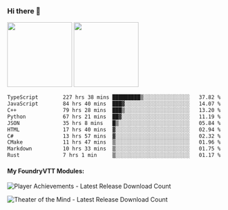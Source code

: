 ### Hi there 👋

<img height="150em" src="https://github-readme-stats.vercel.app/api?username=EddieDover&count_private=true&include_all_commits=true&show_icons=true&theme=dracula&hide_border=false&rank_icon=percentile"/>
<img height="150em" src="https://github-readme-stats.vercel.app/api/top-langs/?username=EddieDover&theme=dracula&hide_border=false&&layout=compact&langs_count=20" />

<!--START_SECTION:waka-->

```txt
TypeScript        227 hrs 38 mins █████████▒░░░░░░░░░░░░░░░   37.82 %
JavaScript        84 hrs 40 mins  ███▓░░░░░░░░░░░░░░░░░░░░░   14.07 %
C++               79 hrs 28 mins  ███▒░░░░░░░░░░░░░░░░░░░░░   13.20 %
Python            67 hrs 21 mins  ██▓░░░░░░░░░░░░░░░░░░░░░░   11.19 %
JSON              35 hrs 8 mins   █▒░░░░░░░░░░░░░░░░░░░░░░░   05.84 %
HTML              17 hrs 40 mins  ▓░░░░░░░░░░░░░░░░░░░░░░░░   02.94 %
C#                13 hrs 57 mins  ▓░░░░░░░░░░░░░░░░░░░░░░░░   02.32 %
CMake             11 hrs 47 mins  ▒░░░░░░░░░░░░░░░░░░░░░░░░   01.96 %
Markdown          10 hrs 33 mins  ▒░░░░░░░░░░░░░░░░░░░░░░░░   01.75 %
Rust              7 hrs 1 min     ▒░░░░░░░░░░░░░░░░░░░░░░░░   01.17 %
```

<!--END_SECTION:waka-->

#### My FoundryVTT Modules:

  ![Player Achievements - Latest Release Download Count](https://img.shields.io/badge/dynamic/json?label=Player%20Achievements%20-%20Downloads@latest&query=assets%5B1%5D.download_count&url=https%3A%2F%2Fapi.github.com%2Frepos%2FEddieDover%2Ffvtt-player-achievements%2Freleases%2Flatest)

  ![Theater of the Mind - Latest Release Download Count](https://img.shields.io/badge/dynamic/json?label=Theater%20Of%20The%20Mind%20-%20Downloads@latest&query=assets%5B1%5D.download_count&url=https%3A%2F%2Fapi.github.com%2Frepos%2FEddieDover%2Ftheater-of-the-mind%2Freleases%2Flatest)

<a rel="me" href="https://techhub.social/@EddieDover"></a>
